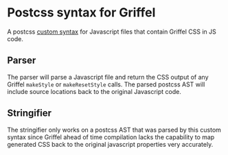 # Postcss syntax for Griffel

A postcss [custom syntax](https://postcss.org/docs/how-to-write-custom-syntax) for Javascript files that contain
Griffel CSS in JS code.

## Parser

The parser will parse a Javascript file and return the CSS output of any Griffel `makeStyle` or `makeResetStyle`
calls. The parsed postcss AST will include source locations back to the original Javascript code.

## Stringifier

The stringifier only works on a postcss AST that was parsed by this custom syntax since Griffel ahead of time
compilation lacks the capability to map generated CSS back to the original javascript properties very accurately.


